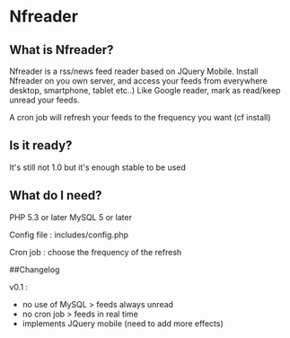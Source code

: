 # Nfreader

## What is Nfreader?

Nfreader is a rss/news feed reader based on JQuery Mobile.
Install Nfreader on you own server, and access your feeds from everywhere desktop, smartphone, tablet etc..) 
Like Google reader, mark as read/keep unread your feeds.

A cron job will refresh your feeds to the frequency you want (cf install)

## Is it ready?

It's still not 1.0 but it's enough stable to be used

## What do I need?

PHP 5.3 or later
MySQL 5 or later

Config file : includes/config.php

Cron job : choose the frequency of the refresh

##Changelog

v0.1 : 
 - no use of MySQL > feeds always unread
 - no cron job > feeds in real time
 - implements JQuery mobile (need to add more effects)
 
